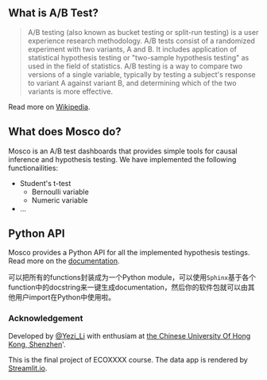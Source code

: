 ## What is A/B Test?

> A/B testing (also known as bucket testing or split-run testing) is a user experience research methodology. A/B tests consist of a randomized experiment with two variants, A and B. It includes application of statistical hypothesis testing or "two-sample hypothesis testing" as used in the field of statistics. A/B testing is a way to compare two versions of a single variable, typically by testing a subject's response to variant A against variant B, and determining which of the two variants is more effective.

Read more on [Wikipedia](https://en.wikipedia.org/wiki/A/B_testing). 

## What does Mosco do? 

Mosco is an A/B test dashboards that provides simple tools for causal inference and hypothesis testing. We have implemented the following functionailities: 

- Student's t-test 
  - Bernoulli variable
  - Numeric variable
- ...

## Python API 

Mosco provides a Python API for all the implemented hypothesis testings. Read more on the [documentation](#). 

可以把所有的functions封装成为一个Python module，可以使用`Sphinx`基于各个function中的docstring来一键生成documentation，然后你的软件包就可以由其他用户import在Python中使用啦。

### Acknowledgement 

Developed by [@Yezi_Li](mailto:yezili@link.cuhk.edu.cn) with enthusiam at [the Chinese University Of Hong Kong, Shenzhen](https://www.cuhk.edu.cn)'. 

This is the final project of ECOXXXX course. The data app is rendered by [Streamlit.io](https://www.streamlit.io/). 
